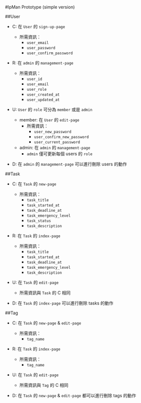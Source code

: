 #IpMan Prototype (simple version)

##User

- C: 在 `User` 的 `sign-up-page`
  - 所需資訊：
    - `user_email`
    - `user_password`
    - `user_confirm_password`

- R: 在 `admin` 的 `management-page`
  - 所需資訊：
    - `user_id`
    - `user_email`
    - `user_role`
    - `user_created_at`
    - `user_updated_at`

- U: `User` 的 `role` 可分為 `member` 或是 `admin`
  - member: 在 `User` 的 `edit-page`
    - 所需資訊：
      - `user_new_password`
      - `user_confirm_new_password`
      - `user_current_password`
  - admin: 在 `admin` 的 `management-page`
    - `admin` 僅可更新每個 users 的 `role`

- D: 在 `admin` 的 `management-page` 可以進行刪除 users 的動作

##Task

- C: 在 `Task` 的 `new-page`
  - 所需資訊：
    - `task_title`
    - `task_started_at`
    - `task_deadline_at`
    - `task_emergency_level`
    - `task_status`
    - `task_description`

- R: 在 `Task` 的 `index-page`
  - 所需資訊：
    - `task_title`
    - `task_started_at`
    - `task_deadline_at`
    - `task_emergency_level`
    - `task_description`

- U: 在 `Task` 的 `edit-page`
  - 所需資訊與 `Task` 的 C 相同

- D: 在 `Task` 的 `index-page` 可以進行刪除 tasks 的動作

##Tag

- C: 在 `Task` 的 `new-page` & `edit-page`
  - 所需資訊：
    - `tag_name`

- R: 在 `Task` 的 `index-page`
  - 所需資訊：
    - `tag_name`

- U: 在 `Task` 的 `edit-page`
  - 所需資訊與 `Tag` 的 C 相同

- D: 在 `Task` 的 `new-page` & `edit-page` 都可以進行刪除 tags 的動作